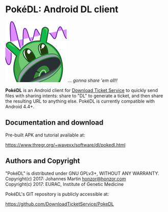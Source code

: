 # PokéDL: Android DL client

![logo] *... gonna share 'em all!!*

**PokéDL** is an Android client for
[Download Ticket Service](https://www.thregr.org/~wavexx/software/dl/) to
quickly send files with sharing intents: share to "DL" to generate a ticket,
and then share the resulting URL to anything else. PokéDL is currently
compatible with Android 4.4+.


## Documentation and download

Pre-built APK and tutorial available at:

https://www.thregr.org/~wavexx/software/dl/pokedl.html


## Authors and Copyright

"PokéDL" is distributed under GNU GPLv3+, WITHOUT ANY WARRANTY.  
Copyright(c) 2017: Johannes Martin <honzor@honzor.com>  
Copyright(c) 2017: EURAC, Institute of Genetic Medicine

PokéDL's GIT repository is publicly accessible at:

https://github.com/DownloadTicketService/PokeDL


[logo]: app/src/main/res/mipmap-xxxhdpi/pokedl_icon.png
